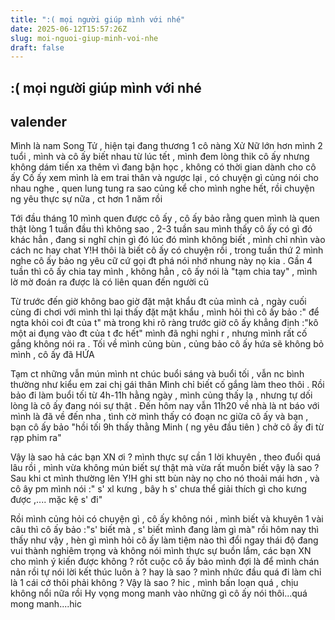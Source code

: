 ```yaml
---
title: ":( mọi người giúp mình với nhé"
date: 2025-06-12T15:57:26Z
slug: moi-nguoi-giup-minh-voi-nhe
draft: false
---
```


## :( mọi người giúp mình với nhé

## valender

Mình là nam Song Tử , hiện tại đang thương 1 cô nàng Xử Nữ lớn hơn mình 2 tuổi , mình và cô ấy biết nhau từ lúc tết , mình đem lòng thik cô ấy nhưng không dám tiến xa thêm vì đang bận học , không có thời gian dành cho cô ấy
Cố ấy xem mình là em trai thân và ngược lại , có chuyện gì củng nói cho nhau nghe , quen lung tung ra sao củng kể cho mình nghe hết, rồi chuyện ng yêu thực sự nữa , ct hơn 1 năm rồi
 
Tới đầu tháng 10 mình quen được cô ấy , cô ấy bảo rằng quen mình là quen thật lòng  1 tuần đầu thì không sao , 2-3 tuần sau mình thấy cô ấy có gì đó khác hẳn , đang si nghĩ chịn gì đó lúc đó mình không biết , mình chỉ nhìn vào cách nc hay chat Y!H thôi là biết cô ấy có chuyện rồi , trong tuần thứ 2 mình nghe cô ấy bảo ng yêu cữ cứ gọi đt phá nói nhớ nhung này nọ kia . Gần 4 tuần thì cô ấy chia tay mình , không hẳn , cô ấy nói là "tạm chia tay" , mình lờ mờ đoán ra được là có liên quan đến người cũ
 
Từ trước đến giờ không bao giờ đặt mật khẩu đt của mình cả , ngày cuối cùng đi chơi với mình thì lại thấy đặt mật khẩu , mình hỏi thì cô ấy bảo :" để ngta khỏi coi đt của t" mà trong khi rõ ràng trước giờ cô ấy khẳng định :"kô một ai đụng vào đt của t đc hết" mình đã nghi nghi r , nhưng mình rất cố gắng không nói ra . Tối về mình củng bùn , củng bảo cô ấy hứa sẽ không bỏ mình ,  cô ấy đã HỨA 
 
Tạm ct những vẫn mún mình nt chúc buổi sáng và buổi tối , vẫn nc bình thường như kiểu em zai chị gái thân  Mình chỉ biết cố gắng làm theo thôi . Rồi bảo đi làm buổi tối từ 4h-11h hằng ngày , mình củng thấy lạ , nhưng tự dối lòng là cô ấy đang nói sự thật . Đến hôm nay vẫn 11h20 về nhà là nt báo với mình là đã về đến nha , tình cờ mình thấy có đoạn nc giữa cô ấy và bạn , bạn cô ấy bảo "hồi tối 9h thấy thằng Minh ( ng yêu đầu tiên ) chở cô ấy đi từ rạp phim ra"
 
Vậy là sao hả các bạn XN ơi ?  mình thực sự cần 1 lời khuyên , theo đuổi quá lâu rồi , mình vừa không mún biết sự thật mà vừa rất muốn biết  vậy là sao ? Sau khi ct mình thường lên Y!H ghi stt bùn này nọ cho nó thoải mái hơn , và cô ây pm mình nói :" s' xl kưng , bây h s' chưa thể giải thích gì cho kưng được ,.... mặc kệ s' đi"
 
Rồi mình củng hỏi có chuyện gì , cô ấy không nói , mình biết và khuyên 1 vài câu thì cô ấy bảo :"s' biết mà , s' biết mình đang làm gì mà" rồi hôm nay thì thấy như vậy , hèn gì mình hỏi cô ấy làm tiệm nào thì đổi ngay thái độ đang vui thành nghiêm trọng và không nói
 mình thực sự buồn lắm, các bạn XN cho mình ý kiến được không ? rốt cuộc cô ấy bảo mình đợi là để mình chán nản rồi tự nói lời kết thúc luôn à ? hay là sao ? mình nhức đầu quá
 đi làm chỉ là 1 cái cớ thôi phải không ?
Vậy là sao ?  hic , mình bấn loạn quá , chịu không nổi nữa rồi 
Hy vọng mong manh vào những gì cô ấy nói thôi...quá mong manh....hic